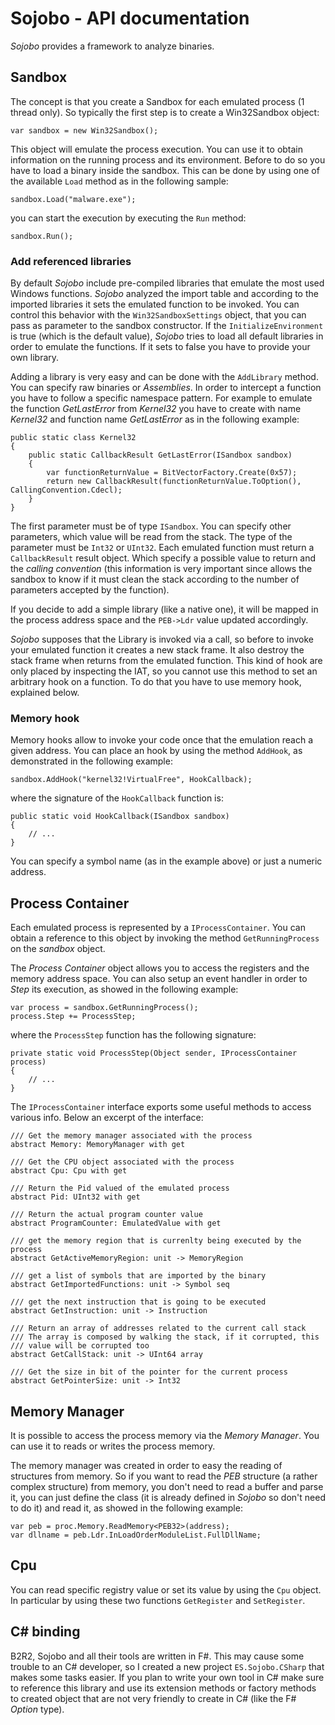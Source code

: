 # Sojobo - API documentation

_Sojobo_ provides a framework to analyze binaries. 

## Sandbox

The concept is that you create a Sandbox for each emulated process (1 thread only). So typically the first step is to create a Win32Sandbox object:

    var sandbox = new Win32Sandbox();
   
This object will emulate the process execution. You can use it to obtain information on the running process and its environment. Before to do so you have to load a binary inside the sandbox. This can be done by using one of the available ``Load`` method as in the following sample:

    sandbox.Load("malware.exe");
    
you can start the execution by executing the ``Run`` method:

    sandbox.Run();
    
### Add referenced libraries
By default _Sojobo_ include pre-compiled libraries that emulate the most used Windows functions. _Sojobo_ analyzed the import table and according to the imported libraries it sets the emulated function to be invoked. You can control this behavior with the ``Win32SandboxSettings`` object, that you can pass as parameter to the sandbox constructor. If the ``InitializeEnvironment`` is true (which is the default value), _Sojobo_ tries to load all default libraries in order to emulate the functions. If it sets to false you have to provide your own library.

Adding a library is very easy and can be done with the ``AddLibrary`` method. You can specify raw binaries or _Assemblies_. In order to intercept a function you have to follow a specific namespace pattern. For example to emulate the function _GetLastError_ from _Kernel32_ you have to create with name _Kernel32_ and function name _GetLastError_ as in the following example:

    public static class Kernel32
    {
        public static CallbackResult GetLastError(ISandbox sandbox)
        {
            var functionReturnValue = BitVectorFactory.Create(0x57);
            return new CallbackResult(functionReturnValue.ToOption(), CallingConvention.Cdecl);
        }
    }
    
The first parameter must be of type ``ISandbox``. You can specify other parameters, which value will be read from the stack. The type of the parameter must be ``Int32`` or ``UInt32``. Each emulated function must return a ``CallbackResult`` result object. Which specify a possible value to return and the _calling convention_ (this information is very important since allows the sandbox to know if it must clean the stack according to the number of parameters accepted by the function).

If you decide to add a simple library (like a native one), it will be mapped in the process address space and the ``PEB->Ldr`` value updated accordingly. 

_Sojobo_ supposes that the Library is invoked via a call, so before to invoke your emulated function it creates a new stack frame. It also destroy the stack frame when returns from the emulated function. This kind of hook are only placed by inspecting the IAT, so you cannot use this method to set an arbitrary hook on a function. To do that you have to use memory hook, explained below.

### Memory hook
Memory hooks allow to invoke your code once that the emulation reach a given address. You can place an hook by using the method ``AddHook``, as demonstrated in the following example:

    sandbox.AddHook("kernel32!VirtualFree", HookCallback);
    
where the signature of the ``HookCallback`` function is:
    
    public static void HookCallback(ISandbox sandbox)
    {
        // ...
    }
    
You can specify a symbol name (as in the example above) or just a numeric address.

## Process Container
Each emulated process is represented by a ``IProcessContainer``. You can obtain a reference to this object by invoking the method ``GetRunningProcess`` on the _sandbox_ object.

The _Process Container_ object allows you to access the registers and the memory address space. You can also setup an event handler in order to _Step_ its execution, as showed in the following example:

    var process = sandbox.GetRunningProcess();
    process.Step += ProcessStep;
    
where the ``ProcessStep`` function has the following signature:

    private static void ProcessStep(Object sender, IProcessContainer process)
    {
        // ...
    }
    
The ``IProcessContainer`` interface exports some useful methods to access various info. Below an excerpt of the interface:

    /// Get the memory manager associated with the process
    abstract Memory: MemoryManager with get

    /// Get the CPU object associated with the process
    abstract Cpu: Cpu with get

    /// Return the Pid valued of the emulated process
    abstract Pid: UInt32 with get

    /// Return the actual program counter value
    abstract ProgramCounter: EmulatedValue with get
        
    /// get the memory region that is currenlty being executed by the process
    abstract GetActiveMemoryRegion: unit -> MemoryRegion

    /// get a list of symbols that are imported by the binary
    abstract GetImportedFunctions: unit -> Symbol seq

    /// get the next instruction that is going to be executed
    abstract GetInstruction: unit -> Instruction        

    /// Return an array of addresses related to the current call stack
    /// The array is composed by walking the stack, if it corrupted, this 
    /// value will be corrupted too
    abstract GetCallStack: unit -> UInt64 array

    /// Get the size in bit of the pointer for the current process
    abstract GetPointerSize: unit -> Int32   
    
## Memory Manager
It is possible to access the process memory via the _Memory Manager_. You can use it to reads or writes the process memory.

The memory manager was created in order to easy the reading of structures from memory. So if you want to read the _PEB_ structure (a rather complex structure) from memory, you don't need to read a buffer and parse it, you can just define the class (it is already defined in _Sojobo_ so don't need to do it) and read it, as showed in the following example:

    var peb = proc.Memory.ReadMemory<PEB32>(address);
    var dllname = peb.Ldr.InLoadOrderModuleList.FullDllName;
    
## Cpu
You can read specific registry value or set its value by using the ``Cpu`` object. In particular by using these two functions ``GetRegister`` and ``SetRegister``.

## C# binding
B2R2, Sojobo and all their tools are written in F#. This may cause some trouble to an C# developer, so I created a new project ``ES.Sojobo.CSharp`` that makes some tasks easier. If you plan to write your own tool in C# make sure to reference this library and use its extension methods or factory methods to created object that are not very friendly to create in C# (like the F# _Option_ type).
